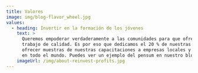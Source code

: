 ```yaml
---
title: Valores
image: img/blog-flavor_wheel.jpg
values:
  - heading: Invertir en la formación de los jóvenes
    text: >
      Queremos empoderar verdaderamente a las comunidades para que ofrezcan
      trabajo de calidad. Es por eso que dedicamos el 20 % de nuestras tiempo en
      ofrecer muestras de nuestras capacitaciones a empresas locales y escuelas
      en todo el mundo. Puedes ver un ejemplo del pensum en nuestro blog.
    imageUrl: /img/about-reinvest-profits.jpg
---
```

